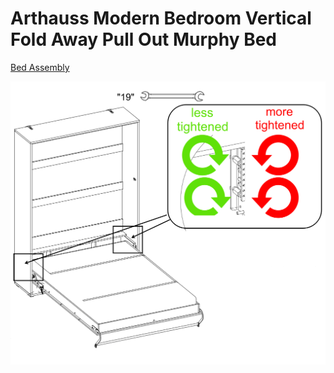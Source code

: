 # Arthauss Modern Bedroom Vertical Fold Away Pull Out Murphy Bed

[Bed Assembly](https://www.youtube.com/watch?v=e-cp7vQgmNA)

![Spring adjustment](assets/springsAdjusting.png)
